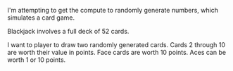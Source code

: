 I'm attempting to get the compute to randomly generate numbers, which simulates a card game.

Blackjack involves a full deck of 52 cards.

I want to player to draw two randomly generated cards. Cards 2 through 10 are worth their value in points. Face cards are worth 10 points. Aces can be worth 1 or 10 points.
